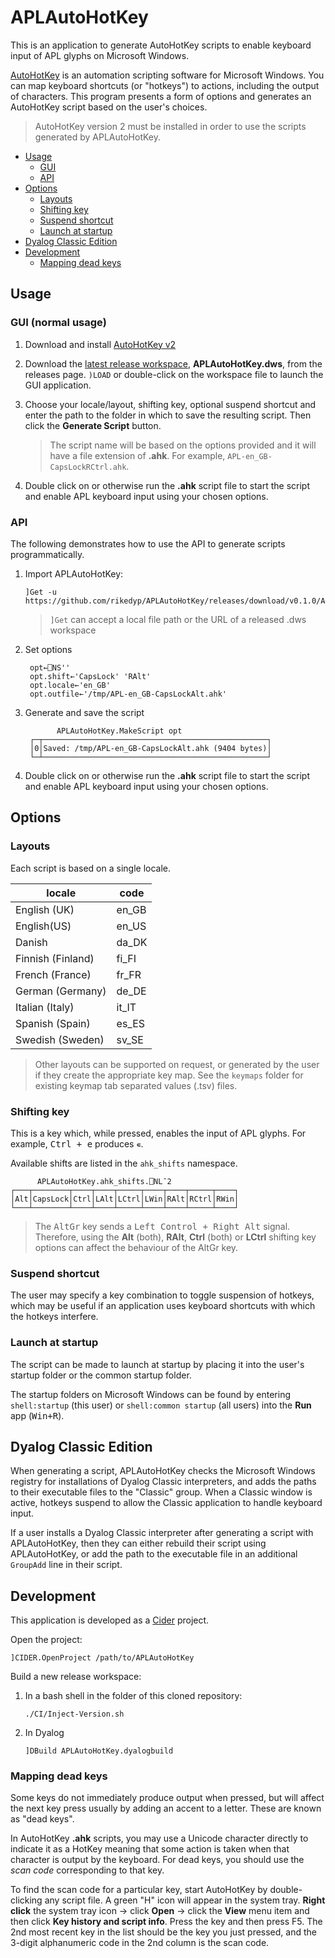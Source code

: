 # APLAutoHotKey
This is an application to generate AutoHotKey scripts to enable keyboard input of APL glyphs on Microsoft Windows.

[AutoHotKey](https://www.autohotkey.com/) is an automation scripting software for Microsoft Windows. You can map keyboard shortcuts (or "hotkeys") to actions, including the output of characters. This program presents a form of options and generates an AutoHotKey script based on the user's choices.

> AutoHotKey version 2 must be installed in order to use the scripts generated by APLAutoHotKey.

- [Usage](#usage)
	- [GUI](#gui)
	- [API](#api)
- [Options](#options)
	- [Layouts](#layouts)
	- [Shifting key](#shifting-key)
	- [Suspend shortcut](#suspend-shortcut)
	- [Launch at startup](#launch-at-startup)
- [Dyalog Classic Edition](#dyalog-classic-edition)
- [Development](#development)
	- [Mapping dead keys](#mapping-dead-keys)

## Usage

### GUI (normal usage)
1. Download and install [AutoHotKey v2](https://www.autohotkey.com/)

2. Download the [latest release workspace](https://github.com/Dyalog/APLAutoHotKey/releases), **APLAutoHotKey.dws**, from the releases page. `)LOAD` or double-click on the workspace file to launch the GUI application.

3. Choose your locale/layout, shifting key, optional suspend shortcut and enter the path to the folder in which to save the resulting script. Then click the **Generate Script** button.

    > The script name will be based on the options provided and it will have a file extension of **.ahk**. For example, `APL-en_GB-CapsLockRCtrl.ahk`.

4. Double click on or otherwise run the **.ahk** script file to start the script and enable APL keyboard input using your chosen options.

### API
The following demonstrates how to use the API to generate scripts programmatically.

1. Import APLAutoHotKey:

    ```
    ]Get -u https://github.com/rikedyp/APLAutoHotKey/releases/download/v0.1.0/APLAutoHotKey.dws
    ```

    > `]Get` can accept a local file path or the URL of a released .dws workspace

2. Set options

    ```
     opt←⎕NS''
     opt.shift←'CapsLock' 'RAlt'
     opt.locale←'en_GB'
     opt.outfile←'/tmp/APL-en_GB-CapsLockAlt.ahk'
    ```
  
3. Generate and save the script

    ```
           APLAutoHotKey.MakeScript opt
     ┌─┬──────────────────────────────────────────────────┐
     │0│Saved: /tmp/APL-en_GB-CapsLockAlt.ahk (9404 bytes)│
     └─┴──────────────────────────────────────────────────┘
    ```

4. Double click on or otherwise run the **.ahk** script file to start the script and enable APL keyboard input using your chosen options.

## Options

### Layouts
Each script is based on a single locale. 

|locale|code|
|---|---|
|English (UK)|en_GB|
|English(US)|en_US|
|Danish|da_DK|
|Finnish (Finland)|fi_FI|
|French (France)|fr_FR|
|German (Germany)|de_DE|
|Italian (Italy)|it_IT|
|Spanish (Spain)|es_ES|
|Swedish (Sweden)|sv_SE|

> Other layouts can be supported on request, or generated by the user if they create the appropriate key map. See the `keymaps` folder for existing keymap tab separated values (.tsv) files.

### Shifting key
This is a key which, while pressed, enables the input of APL glyphs. For example, <kbd>Ctrl + e</kbd> produces `∊`.

Available shifts are listed in the `ahk_shifts` namespace.

```
      APLAutoHotKey.ahk_shifts.⎕NL¯2
┌───┬────────┬────┬────┬─────┬────┬────┬─────┬────┐
│Alt│CapsLock│Ctrl│LAlt│LCtrl│LWin│RAlt│RCtrl│RWin│
└───┴────────┴────┴────┴─────┴────┴────┴─────┴────┘
```

> The <kbd>AltGr</kbd> key sends a <kbd>Left Control + Right Alt</kbd> signal. Therefore, using the **Alt** (both), **RAlt**, **Ctrl** (both) or **LCtrl** shifting key options can affect the behaviour of the AltGr key.

### Suspend shortcut
The user may specify a key combination to toggle suspension of hotkeys, which may be useful if an application uses keyboard shortcuts with which the hotkeys interfere.

### Launch at startup
The script can be made to launch at startup by placing it into the user's startup folder or the common startup folder.

The startup folders on Microsoft Windows can be found by entering `shell:startup` (this user) or `shell:common startup` (all users) into the **Run** app (<kbd>Win+R</kbd>).

## Dyalog Classic Edition
When generating a script, APLAutoHotKey checks the Microsoft Windows registry for installations of Dyalog Classic interpreters, and adds the paths to their executable files to the "Classic" group. When a Classic window is active, hotkeys suspend to allow the Classic application to handle keyboard input.

If a user installs a Dyalog Classic interpreter after generating a script with APLAutoHotKey, then they can either rebuild their script using APLAutoHotKey, or add the path to the executable file in an additional `GroupAdd` line in their script.

## Development
This application is developed as a [Cider](https://github.com/aplteam/Cider) project.

Open the project:

```
]CIDER.OpenProject /path/to/APLAutoHotKey
```

Build a new release workspace:

1. In a bash shell in the folder of this cloned repository:
    
    ```
    ./CI/Inject-Version.sh
    ```

2. In Dyalog
    
    ```
    ]DBuild APLAutoHotKey.dyalogbuild
    ```

### Mapping dead keys
Some keys do not immediately produce output when pressed, but will affect the next key press usually by adding an accent to a letter. These are known as "dead keys".

In AutoHotKey **.ahk** scripts, you may use a Unicode character directly to indicate it as a HotKey meaning that some action is taken when that character is output by the keyboard. For dead keys, you should use the *scan code* corresponding to that key.

To find the scan code for a particular key, start AutoHotKey by double-clicking any script file. A green "H" icon will appear in the system tray. **Right click** the system tray icon → click **Open** → click the **View** menu item and then click **Key history and script info**. Press the key and then press F5. The 2nd most recent key in the list should be the key you just pressed, and the 3-digit alphanumeric code in the 2nd column is the scan code.
